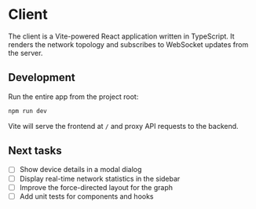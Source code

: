 # Client

The client is a Vite-powered React application written in TypeScript. It renders the network topology and subscribes to WebSocket updates from the server.

## Development
Run the entire app from the project root:
```bash
npm run dev
```
Vite will serve the frontend at `/` and proxy API requests to the backend.

## Next tasks
- [ ] Show device details in a modal dialog
- [ ] Display real-time network statistics in the sidebar
- [ ] Improve the force-directed layout for the graph
- [ ] Add unit tests for components and hooks
